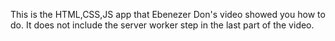 This is the HTML,CSS,JS app that Ebenezer Don's video showed you how to do. 
It does not include the server worker step in the last part of the video.
